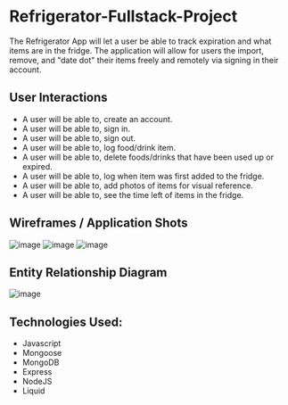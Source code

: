 # Refrigerator-Fullstack-Project

The Refrigerator App will let a user be able to track expiration and what items are in the fridge. The application will allow for users the import, remove, and "date dot" their items freely and remotely via signing in their account.

## User Interactions
- A user will be able to, create an account. 
- A user will be able to, sign in.
- A user will be able to, sign out.
- A user will be able to, log food/drink item.
- A user will be able to, delete foods/drinks that have been used up or expired.
- A user will be able to, log when item was first added to the fridge.
- A user will be able to, add photos of items for visual reference.
- A user will be able to, see the time left of items in the fridge.

## Wireframes / Application Shots
![image](https://user-images.githubusercontent.com/106713788/214065447-16acf7b0-2e02-4381-810c-87f88dcaa935.png)
![image](https://user-images.githubusercontent.com/106713788/214067874-fadb70f6-a0cf-4538-b5bd-643711c69b1d.png)
![image](https://user-images.githubusercontent.com/106713788/214073501-784d818e-b7ac-42d6-ae2f-c625bb30bda3.png)



## Entity Relationship Diagram

![image](https://user-images.githubusercontent.com/106713788/214084552-fadd79d3-8d17-40b0-a773-10c55bb4d1bf.png)


## Technologies Used:
- Javascript
-  Mongoose
- MongoDB
- Express
- NodeJS
- Liquid
